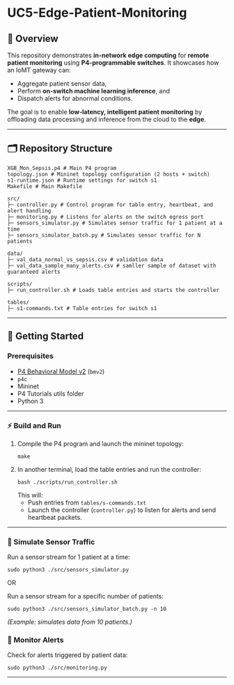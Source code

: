 # UC5-Edge-Patient-Monitoring

## 🎯 Overview
This repository demonstrates **in-network edge computing** for **remote patient monitoring** using **P4-programmable switches**. It showcases how an IoMT gateway can:
- Aggregate patient sensor data,
- Perform **on-switch machine learning inference**, and
- Dispatch alerts for abnormal conditions.

The goal is to enable **low‑latency, intelligent patient monitoring** by offloading data processing and inference from the cloud to the **edge**.

---

## 🗂️ Repository Structure
```
XGB_Mon_Sepsis.p4 # Main P4 program
topology.json # Mininet topology configuration (2 hosts + switch)
s1-runtime.json # Runtime settings for switch s1
Makefile # Main Makefile

src/
├─ controller.py # Control program for table entry, heartbeat, and alert handling
├─ monitoring.py # Listens for alerts on the switch egress port
├─ sensors_simulator.py # Simulates sensor traffic for 1 patient at a time
├─ sensors_simulator_batch.py # Simulates sensor traffic for N patients

data/
├─ val_data_normal_vs_sepsis.csv # validation data 
├─ val_data_sample_many_alerts.csv # samller sample of dataset with guaranteed alerts

scripts/
├─ run_controller.sh # Loads table entries and starts the controller

tables/
├─ s1-commands.txt # Table entries for switch s1

```

---

## 🚀 Getting Started

### Prerequisites
- [P4 Behavioral Model v2](https://github.com/p4lang/behavioral-model) (`bmv2`) 
- `p4c` 
- Mininet
- P4 Tutorials utils folder
- Python 3

---

### ⚡️ Build and Run
1. Compile the P4 program and launch the mininet topology:
    ```
    make
    ```
3. In another terminal, load the table entries and run the controller:
    ```
    bash ./scripts/run_controller.sh
    ```
    This will:
    - Push entries from `tables/s-commands.txt`
    - Launch the controller (`controller.py`) to listen for alerts and send heartbeat packets.
---

### 👥 Simulate Sensor Traffic
Run a sensor stream for 1 patient at a time:
```
sudo python3 ./src/sensors_simulator.py
```

OR

Run a sensor stream for a specific number of patients:
```
sudo python3 ./src/sensors_simulator_batch.py -n 10
```
*(Example: simulates data from 10 patients.)*

### 📡 Monitor Alerts
Check for alerts triggered by patient data:
```
sudo python3 ./src/monitoring.py
```

---
